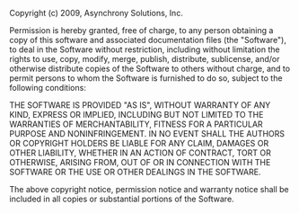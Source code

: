 Copyright (c) 2009, Asynchrony Solutions, Inc.
 
Permission is hereby granted, free of charge, to any person obtaining
a copy of this software and associated documentation files (the
"Software"), to deal in the Software without restriction, including
without limitation the rights to use, copy, modify, merge, publish,
distribute, sublicense, and/or otherwise distribute copies of the Software 
to others without charge, and to permit persons to whom the Software is 
furnished to do so, subject to the following conditions:
 
THE SOFTWARE IS PROVIDED "AS IS", WITHOUT WARRANTY OF ANY KIND, EXPRESS 
OR IMPLIED, INCLUDING BUT NOT LIMITED TO THE WARRANTIES OF MERCHANTABILITY, 
FITNESS FOR A PARTICULAR PURPOSE AND NONINFRINGEMENT. IN NO EVENT SHALL 
THE AUTHORS OR COPYRIGHT HOLDERS BE LIABLE FOR ANY CLAIM, DAMAGES OR OTHER 
LIABILITY, WHETHER IN AN ACTION OF CONTRACT, TORT OR OTHERWISE, ARISING 
FROM, OUT OF OR IN CONNECTION WITH THE SOFTWARE OR THE USE OR OTHER DEALINGS 
IN THE SOFTWARE.

The above copyright notice, permission notice and warranty notice shall 
be included in all copies or substantial portions of the Software.


